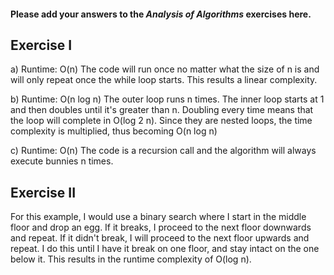 #### Please add your answers to the ***Analysis of  Algorithms*** exercises here.

## Exercise I

a) Runtime: O(n)
The code will run once no matter what the size of n is and will only repeat once the while loop starts.
This results a linear complexity.

b) Runtime: O(n log n)
The outer loop runs n times. The inner loop starts at 1 and then doubles until it's greater than n.
Doubling every time means that the loop will complete in O(log 2 n). Since they are nested loops,
the time complexity is multiplied, thus becoming O(n log n) 

c) Runtime: O(n)
The code is a recursion call and the algorithm will always execute bunnies n times.

## Exercise II
For this example, I would use a binary search where I start in the middle floor and drop an egg.
If it breaks, I proceed to the next floor downwards and repeat.
If it didn't break, I will proceed to the next floor upwards and repeat.
I do this until I have it break on one floor, and stay intact on the one below it.
This results in the runtime complexity of O(log n).